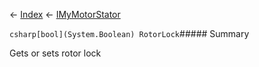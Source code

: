 ← [Index](Api-Index) ← [IMyMotorStator](Sandbox.ModAPI.Ingame.IMyMotorStator)

```csharp[bool](System.Boolean) RotorLock```##### Summary

Gets or sets rotor lock

